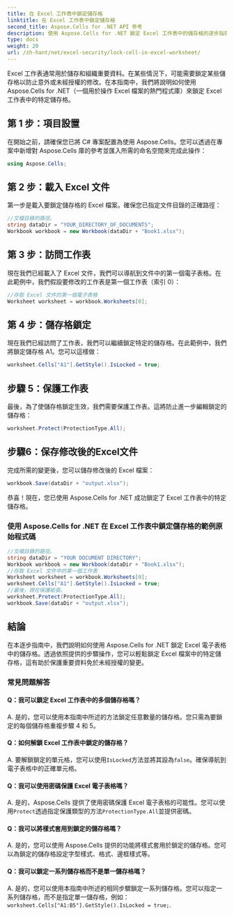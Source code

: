 ```yaml
---
title: 在 Excel 工作表中鎖定儲存格
linktitle: 在 Excel 工作表中鎖定儲存格
second_title: Aspose.Cells for .NET API 參考
description: 使用 Aspose.Cells for .NET 鎖定 Excel 工作表中的儲存格的逐步指南。
type: docs
weight: 20
url: /zh-hant/net/excel-security/lock-cell-in-excel-worksheet/
---
```

Excel 工作表通常用於儲存和組織重要資料。在某些情況下，可能需要鎖定某些儲存格以防止意外或未經授權的修改。在本指南中，我們將說明如何使用 Aspose.Cells for .NET（一個用於操作 Excel 檔案的熱門程式庫）來鎖定 Excel 工作表中的特定儲存格。

## 第 1 步：項目設置

在開始之前，請確保您已將 C# 專案配置為使用 Aspose.Cells。您可以透過在專案中新增對 Aspose.Cells 庫的參考並匯入所需的命名空間來完成此操作：

```csharp
using Aspose.Cells;
```

## 第 2 步：載入 Excel 文件

第一步是載入要鎖定儲存格的 Excel 檔案。確保您已指定文件目錄的正確路徑：

```csharp
//文檔目錄的路徑。
string dataDir = "YOUR_DIRECTORY_OF_DOCUMENTS";
Workbook workbook = new Workbook(dataDir + "Book1.xlsx");
```

## 第 3 步：訪問工作表

現在我們已經載入了 Excel 文件，我們可以導航到文件中的第一個電子表格。在此範例中，我們假設要修改的工作表是第一個工作表（索引 0）：

```csharp
//存取 Excel 文件的第一個電子表格
Worksheet worksheet = workbook.Worksheets[0];
```

## 第 4 步：儲存格鎖定

現在我們已經訪問了工作表，我們可以繼續鎖定特定的儲存格。在此範例中，我們將鎖定儲存格 A1。您可以這樣做：

```csharp
worksheet.Cells["A1"].GetStyle().IsLocked = true;
```

## 步驟 5：保護工作表

最後，為了使儲存格鎖定生效，我們需要保護工作表。這將防止進一步編輯鎖定的儲存格：

```csharp
worksheet.Protect(ProtectionType.All);
```

## 步驟6：保存修改後的Excel文件

完成所需的變更後，您可以儲存修改後的 Excel 檔案：

```csharp
workbook.Save(dataDir + "output.xlsx");
```

恭喜！現在，您已使用 Aspose.Cells for .NET 成功鎖定了 Excel 工作表中的特定儲存格。

### 使用 Aspose.Cells for .NET 在 Excel 工作表中鎖定儲存格的範例原始程式碼 
```csharp
//文檔目錄的路徑。
string dataDir = "YOUR DOCUMENT DIRECTORY";
Workbook workbook = new Workbook(dataDir + "Book1.xlsx");
//存取 Excel 文件中的第一個工作表
Worksheet worksheet = workbook.Worksheets[0];
worksheet.Cells["A1"].GetStyle().IsLocked = true;
//最後，現在保護紙張。
worksheet.Protect(ProtectionType.All);
workbook.Save(dataDir + "output.xlsx");
```

## 結論

在本逐步指南中，我們說明如何使用 Aspose.Cells for .NET 鎖定 Excel 電子表格中的儲存格。透過依照提供的步驟操作，您可以輕鬆鎖定 Excel 檔案中的特定儲存格，這有助於保護重要資料免於未經授權的變更。

### 常見問題解答

#### Q：我可以鎖定 Excel 工作表中的多個儲存格嗎？
	 
A. 是的，您可以使用本指南中所述的方法鎖定任意數量的儲存格。您只需為要鎖定的每個儲存格重複步驟 4 和 5。

#### Q：如何解鎖 Excel 工作表中鎖定的儲存格？

A. 要解鎖鎖定的單元格，您可以使用`IsLocked`方法並將其設為`false`。確保導航到電子表格中的正確單元格。

#### Q：我可以使用密碼保護 Excel 電子表格嗎？

A. 是的，Aspose.Cells 提供了使用密碼保護 Excel 電子表格的可能性。您可以使用`Protect`透過指定保護類型的方法`ProtectionType.All`並提供密碼。

#### Q：我可以將樣式套用到鎖定的儲存格嗎？

A. 是的，您可以使用 Aspose.Cells 提供的功能將樣式套用於鎖定的儲存格。您可以為鎖定的儲存格設定字型樣式、格式、邊框樣式等。

#### Q：我可以鎖定一系列儲存格而不是單一儲存格嗎？

A. 是的，您可以使用本指南中所述的相同步驟鎖定一系列儲存格。您可以指定一系列儲存格，而不是指定單一儲存格，例如：`worksheet.Cells["A1:B5"].GetStyle().IsLocked = true;`.
